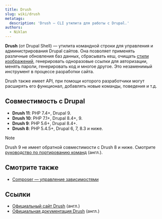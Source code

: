```yaml
---
title: Drush
slug: wiki/drush
metatags:
  description: 'Drush — CLI утилита для работы с Drupal.'
authors:
  - Niklan
---
```

 
**Drush** (от Drupal Shell) — утилита командной строки для управления и администрирования Drupal сайтов. Она позволяет применять различные обновления баз данных, сбрасывать кеш, очищать [стили изображений](../drupal/9/image/image-styles/index.md), генерировать одноразовые ссылки для авторизации, менять пароли, генерировать код и многое другое. Это незаменимый инструмент в процессе разработки сайта.

Drush также имеет API, при помощи которого разработчики могут расширять его функционал, добавлять новые команды, поведения и т.д.

## Совместимость с Drupal

- **Drush 11**: PHP 7.4+, Drupal 9.
- **Drush 10**: PHP 7.1+, Drupal 8.4+, 9.
- **Drush 9**: PHP 5.6+, Drupal 8.4+.
- **Drush 8**: PHP 5.4.5+, Drupal 6, 7, 8.3 и ниже.

> [!NOTE]
> Drush 9 не имеет обратной совместимости с Drush 8 и ниже. Смотрите [руководство по портированию команд](https://weitzman.github.io/blog/port-to-drush9) (англ.).

## Смотрите также

- [Composer — управление зависимостями](../composer/index.md)

## Ссылки

- [Официальный сайт Drush](https://www.drush.org/) (англ.)
- [Официальная документация Drush](http://docs.drush.org/) (англ.)
